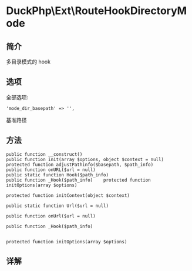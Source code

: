 # DuckPhp\Ext\RouteHookDirectoryMode

## 简介
多目录模式的 hook

##### 
## 选项
全部选项:

    'mode_dir_basepath' => '',
基准路径

## 方法

    public function __construct()
    public function init(array $options, object $context = null)
    protected function adjustPathinfo($basepath, $path_info)
    public function onURL($url = null)
    public static function Hook($path_info)
    public function _Hook($path_info)    protected function initOptions(array $options)
    
    protected function initContext(object $context)
    
    public static function Url($url = null)
    
    public function onUrl($url = null)
    
    public function _Hook($path_info)


    protected function initOptions(array $options)



## 详解


